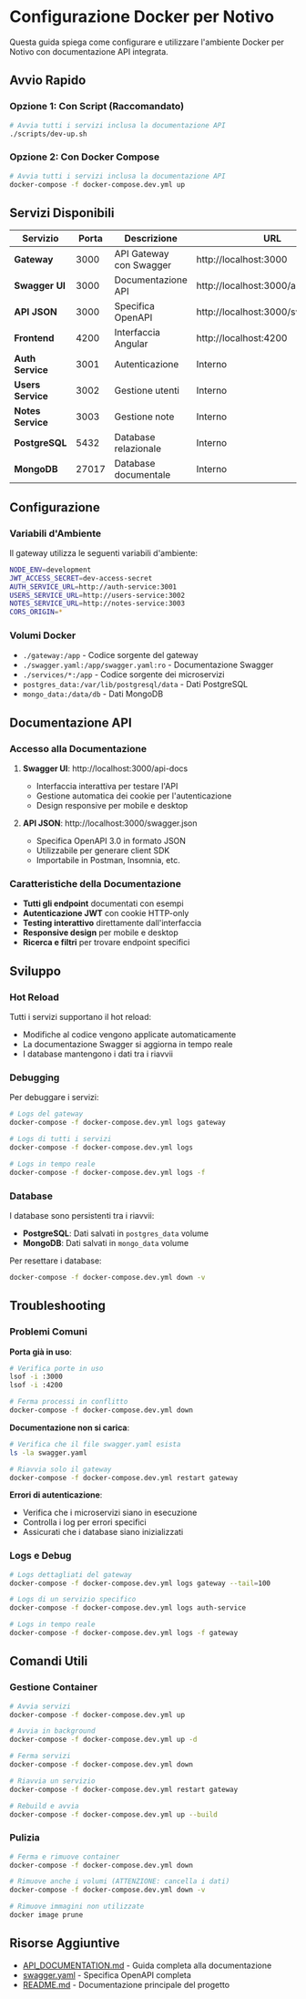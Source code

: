 # Configurazione Docker per Notivo

Questa guida spiega come configurare e utilizzare l'ambiente Docker per Notivo con documentazione API integrata.

## Avvio Rapido

### Opzione 1: Con Script (Raccomandato)
```bash
# Avvia tutti i servizi inclusa la documentazione API
./scripts/dev-up.sh
```

### Opzione 2: Con Docker Compose
```bash
# Avvia tutti i servizi inclusa la documentazione API
docker-compose -f docker-compose.dev.yml up
```

## Servizi Disponibili

| Servizio | Porta | Descrizione | URL |
|----------|-------|-------------|-----|
| **Gateway** | 3000 | API Gateway con Swagger | http://localhost:3000 |
| **Swagger UI** | 3000 | Documentazione API | http://localhost:3000/api-docs |
| **API JSON** | 3000 | Specifica OpenAPI | http://localhost:3000/swagger.json |
| **Frontend** | 4200 | Interfaccia Angular | http://localhost:4200 |
| **Auth Service** | 3001 | Autenticazione | Interno |
| **Users Service** | 3002 | Gestione utenti | Interno |
| **Notes Service** | 3003 | Gestione note | Interno |
| **PostgreSQL** | 5432 | Database relazionale | Interno |
| **MongoDB** | 27017 | Database documentale | Interno |

## Configurazione

### Variabili d'Ambiente

Il gateway utilizza le seguenti variabili d'ambiente:

```bash
NODE_ENV=development
JWT_ACCESS_SECRET=dev-access-secret
AUTH_SERVICE_URL=http://auth-service:3001
USERS_SERVICE_URL=http://users-service:3002
NOTES_SERVICE_URL=http://notes-service:3003
CORS_ORIGIN=*
```

### Volumi Docker

- `./gateway:/app` - Codice sorgente del gateway
- `./swagger.yaml:/app/swagger.yaml:ro` - Documentazione Swagger
- `./services/*:/app` - Codice sorgente dei microservizi
- `postgres_data:/var/lib/postgresql/data` - Dati PostgreSQL
- `mongo_data:/data/db` - Dati MongoDB

## Documentazione API

### Accesso alla Documentazione

1. **Swagger UI**: http://localhost:3000/api-docs
   - Interfaccia interattiva per testare l'API
   - Gestione automatica dei cookie per l'autenticazione
   - Design responsive per mobile e desktop

2. **API JSON**: http://localhost:3000/swagger.json
   - Specifica OpenAPI 3.0 in formato JSON
   - Utilizzabile per generare client SDK
   - Importabile in Postman, Insomnia, etc.

### Caratteristiche della Documentazione

- **Tutti gli endpoint** documentati con esempi
- **Autenticazione JWT** con cookie HTTP-only
- **Testing interattivo** direttamente dall'interfaccia
- **Responsive design** per mobile e desktop
- **Ricerca e filtri** per trovare endpoint specifici

## Sviluppo

### Hot Reload

Tutti i servizi supportano il hot reload:
- Modifiche al codice vengono applicate automaticamente
- La documentazione Swagger si aggiorna in tempo reale
- I database mantengono i dati tra i riavvii

### Debugging

Per debuggare i servizi:

```bash
# Logs del gateway
docker-compose -f docker-compose.dev.yml logs gateway

# Logs di tutti i servizi
docker-compose -f docker-compose.dev.yml logs

# Logs in tempo reale
docker-compose -f docker-compose.dev.yml logs -f
```

### Database

I database sono persistenti tra i riavvii:
- **PostgreSQL**: Dati salvati in `postgres_data` volume
- **MongoDB**: Dati salvati in `mongo_data` volume

Per resettare i database:
```bash
docker-compose -f docker-compose.dev.yml down -v
```

## Troubleshooting

### Problemi Comuni

**Porta già in uso**:
```bash
# Verifica porte in uso
lsof -i :3000
lsof -i :4200

# Ferma processi in conflitto
docker-compose -f docker-compose.dev.yml down
```

**Documentazione non si carica**:
```bash
# Verifica che il file swagger.yaml esista
ls -la swagger.yaml

# Riavvia solo il gateway
docker-compose -f docker-compose.dev.yml restart gateway
```

**Errori di autenticazione**:
- Verifica che i microservizi siano in esecuzione
- Controlla i log per errori specifici
- Assicurati che i database siano inizializzati

### Logs e Debug

```bash
# Logs dettagliati del gateway
docker-compose -f docker-compose.dev.yml logs gateway --tail=100

# Logs di un servizio specifico
docker-compose -f docker-compose.dev.yml logs auth-service

# Logs in tempo reale
docker-compose -f docker-compose.dev.yml logs -f gateway
```

## Comandi Utili

### Gestione Container

```bash
# Avvia servizi
docker-compose -f docker-compose.dev.yml up

# Avvia in background
docker-compose -f docker-compose.dev.yml up -d

# Ferma servizi
docker-compose -f docker-compose.dev.yml down

# Riavvia un servizio
docker-compose -f docker-compose.dev.yml restart gateway

# Rebuild e avvia
docker-compose -f docker-compose.dev.yml up --build
```

### Pulizia

```bash
# Ferma e rimuove container
docker-compose -f docker-compose.dev.yml down

# Rimuove anche i volumi (ATTENZIONE: cancella i dati)
docker-compose -f docker-compose.dev.yml down -v

# Rimuove immagini non utilizzate
docker image prune
```

## Risorse Aggiuntive

- [API_DOCUMENTATION.md](./API_DOCUMENTATION.md) - Guida completa alla documentazione
- [swagger.yaml](./swagger.yaml) - Specifica OpenAPI completa
- [README.md](./README.md) - Documentazione principale del progetto

